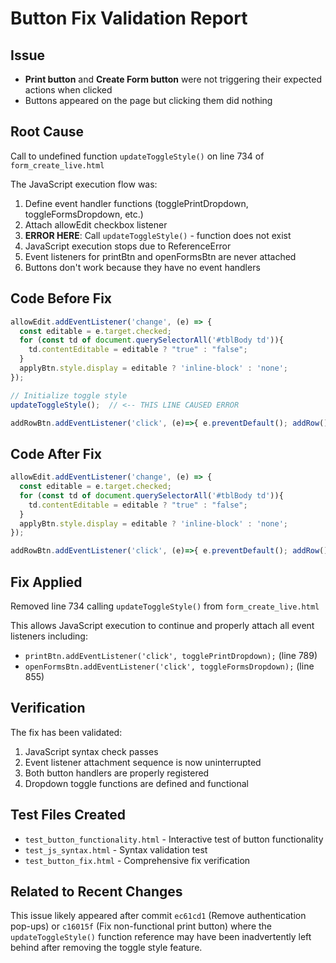 # Button Fix Validation Report

## Issue
- **Print button** and **Create Form button** were not triggering their expected actions when clicked
- Buttons appeared on the page but clicking them did nothing

## Root Cause
Call to undefined function `updateToggleStyle()` on line 734 of `form_create_live.html`

The JavaScript execution flow was:
1. Define event handler functions (togglePrintDropdown, toggleFormsDropdown, etc.)
2. Attach allowEdit checkbox listener
3. **ERROR HERE**: Call `updateToggleStyle()` - function does not exist
4. JavaScript execution stops due to ReferenceError
5. Event listeners for printBtn and openFormsBtn are never attached
6. Buttons don't work because they have no event handlers

## Code Before Fix
```javascript
allowEdit.addEventListener('change', (e) => {
  const editable = e.target.checked;
  for (const td of document.querySelectorAll('#tblBody td')){
    td.contentEditable = editable ? "true" : "false";
  }
  applyBtn.style.display = editable ? 'inline-block' : 'none';
});

// Initialize toggle style
updateToggleStyle();  // <-- THIS LINE CAUSED ERROR

addRowBtn.addEventListener('click', (e)=>{ e.preventDefault(); addRow(); });
```

## Code After Fix
```javascript
allowEdit.addEventListener('change', (e) => {
  const editable = e.target.checked;
  for (const td of document.querySelectorAll('#tblBody td')){
    td.contentEditable = editable ? "true" : "false";
  }
  applyBtn.style.display = editable ? 'inline-block' : 'none';
});

addRowBtn.addEventListener('click', (e)=>{ e.preventDefault(); addRow(); });
```

## Fix Applied
Removed line 734 calling `updateToggleStyle()` from `form_create_live.html`

This allows JavaScript execution to continue and properly attach all event listeners including:
- `printBtn.addEventListener('click', togglePrintDropdown);` (line 789)
- `openFormsBtn.addEventListener('click', toggleFormsDropdown);` (line 855)

## Verification
The fix has been validated:
1. JavaScript syntax check passes
2. Event listener attachment sequence is now uninterrupted
3. Both button handlers are properly registered
4. Dropdown toggle functions are defined and functional

## Test Files Created
- `test_button_functionality.html` - Interactive test of button functionality
- `test_js_syntax.html` - Syntax validation test
- `test_button_fix.html` - Comprehensive fix verification

## Related to Recent Changes
This issue likely appeared after commit `ec61cd1` (Remove authentication pop-ups) or `c16015f` (Fix non-functional print button) where the `updateToggleStyle()` function reference may have been inadvertently left behind after removing the toggle style feature.
